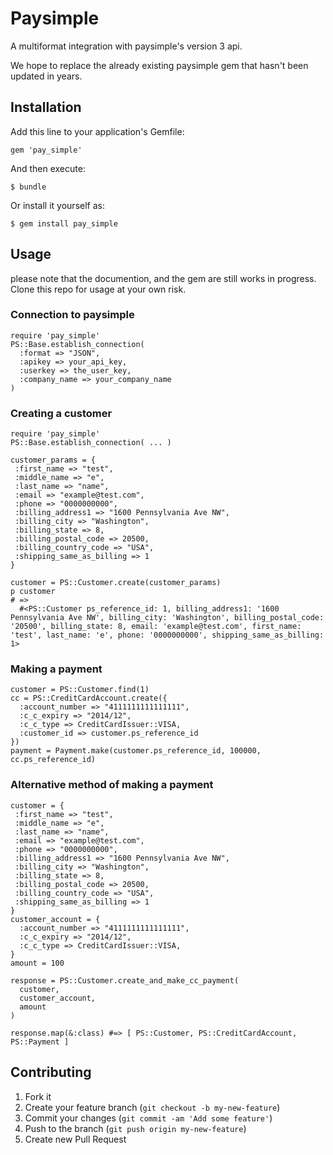 # Paysimple

A multiformat integration with paysimple's version 3 api. 

We hope to replace the already existing paysimple gem that hasn't been updated in years.

## Installation

Add this line to your application's Gemfile:

    gem 'pay_simple'

And then execute:

    $ bundle

Or install it yourself as:

    $ gem install pay_simple

## Usage
  please note that the documention, and the gem are still works in progress. Clone this repo for usage at your own risk.

### Connection to paysimple
    require 'pay_simple' 
    PS::Base.establish_connection(
      :format => "JSON",
      :apikey => your_api_key,
      :userkey => the_user_key,
      :company_name => your_company_name
    )
### Creating a customer
    require 'pay_simple'
    PS::Base.establish_connection( ... )

    customer_params = {                                                  
     :first_name => "test",                           
     :middle_name => "e",                             
     :last_name => "name",                            
     :email => "example@test.com",                    
     :phone => "0000000000",                          
     :billing_address1 => "1600 Pennsylvania Ave NW", 
     :billing_city => "Washington",                   
     :billing_state => 8,                             
     :billing_postal_code => 20500,                   
     :billing_country_code => "USA",                  
     :shipping_same_as_billing => 1
    }

    customer = PS::Customer.create(customer_params)
    p customer
    # => 
      #<PS::Customer ps_reference_id: 1, billing_address1: '1600 Pennsylvania Ave NW', billing_city: 'Washington', billing_postal_code: '20500', billing_state: 8, email: 'example@test.com', first_name: 'test', last_name: 'e', phone: '0000000000', shipping_same_as_billing: 1>

### Making a payment
    customer = PS::Customer.find(1)
    cc = PS::CreditCardAccount.create({ 
      :account_number => "4111111111111111",
      :c_c_expiry => "2014/12",
      :c_c_type => CreditCardIssuer::VISA,
      :customer_id => customer.ps_reference_id
    })
    payment = Payment.make(customer.ps_reference_id, 100000, cc.ps_reference_id)
### Alternative method of making a payment
    customer = {                                                  
     :first_name => "test",                           
     :middle_name => "e",                             
     :last_name => "name",                            
     :email => "example@test.com",                    
     :phone => "0000000000",                          
     :billing_address1 => "1600 Pennsylvania Ave NW", 
     :billing_city => "Washington",                   
     :billing_state => 8,                             
     :billing_postal_code => 20500,                   
     :billing_country_code => "USA",                  
     :shipping_same_as_billing => 1
    }
    customer_account = {
      :account_number => "4111111111111111",
      :c_c_expiry => "2014/12",
      :c_c_type => CreditCardIssuer::VISA,
    }
    amount = 100

    response = PS::Customer.create_and_make_cc_payment(
      customer,
      customer_account,
      amount
    )

    response.map(&:class) #=> [ PS::Customer, PS::CreditCardAccount, PS::Payment ]


## Contributing

1. Fork it
2. Create your feature branch (`git checkout -b my-new-feature`)
3. Commit your changes (`git commit -am 'Add some feature'`)
4. Push to the branch (`git push origin my-new-feature`)
5. Create new Pull Request
